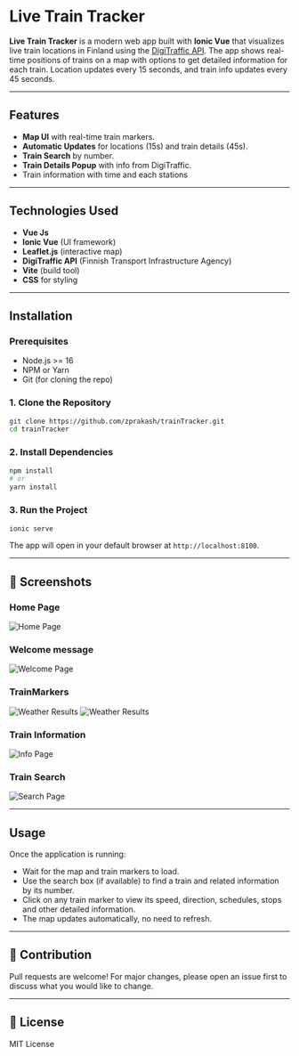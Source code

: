 
# Live Train Tracker

**Live Train Tracker** is a modern web app built with **Ionic Vue** that visualizes live train locations in Finland using the [DigiTraffic API](https://www.digitraffic.fi/). The app shows real-time positions of trains on a map with options to get detailed information for each train. Location updates every 15 seconds, and train info updates every 45 seconds.

---

## Features

- **Map UI** with real-time train markers.
- **Automatic Updates** for locations (15s) and train details (45s).
- **Train Search** by number.
- **Train Details Popup** with info from DigiTraffic.
- Train information with time and each stations

---

## Technologies Used

- **Vue Js**
- **Ionic Vue** (UI framework)
- **Leaflet.js** (interactive map)
- **DigiTraffic API** (Finnish Transport Infrastructure Agency)
- **Vite** (build tool)
- **CSS** for styling

---

## Installation

### Prerequisites

- Node.js >= 16
- NPM or Yarn
- Git (for cloning the repo)

### 1. Clone the Repository

```bash
git clone https://github.com/zprakash/trainTracker.git
cd trainTracker
```

### 2. Install Dependencies

```bash
npm install
# or
yarn install
```

### 3. Run the Project

```bash
ionic serve
```

The app will open in your default browser at `http://localhost:8100`.

---

## 📸 Screenshots

### Home Page
<img src="screenshots/homepage.png" alt="Home Page"/>

### Welcome message
<img src="screenshots/welcome.png" alt="Welcome Page"/>

### TrainMarkers
<img src="screenshots/trainlocation.png" alt="Weather Results"/>
<img src="screenshots/trainmarkers.png" alt="Weather Results"/>

### Train Information
<img src="screenshots/TrainInformationandtracking.png" alt="Info Page"/>

### Train Search
<img src="screenshots/TrainSearch.png" alt="Search Page"/>

---

## Usage

Once the application is running:

- Wait for the map and train markers to load.
- Use the search box (if available) to find a train and related information by its number.
- Click on any train marker to view its speed, direction, schedules, stops and other detailed information.
- The map updates automatically, no need to refresh.

---


## 💬 Contribution

Pull requests are welcome! For major changes, please open an issue first to discuss what you would like to change.

---

## 📄 License

MIT License 

